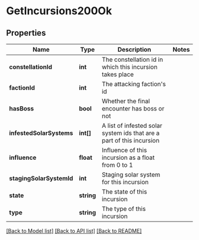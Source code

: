 # GetIncursions200Ok

## Properties
Name | Type | Description | Notes
------------ | ------------- | ------------- | -------------
**constellationId** | **int** | The constellation id in which this incursion takes place | 
**factionId** | **int** | The attacking faction&#39;s id | 
**hasBoss** | **bool** | Whether the final encounter has boss or not | 
**infestedSolarSystems** | **int[]** | A list of infested solar system ids that are a part of this incursion | 
**influence** | **float** | Influence of this incursion as a float from 0 to 1 | 
**stagingSolarSystemId** | **int** | Staging solar system for this incursion | 
**state** | **string** | The state of this incursion | 
**type** | **string** | The type of this incursion | 

[[Back to Model list]](../README.md#documentation-for-models) [[Back to API list]](../README.md#documentation-for-api-endpoints) [[Back to README]](../README.md)


